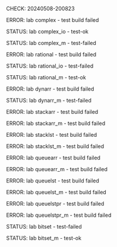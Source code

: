 CHECK: 20240508-200823
ERROR: lab complex - test build failed
STATUS: lab complex_io - test-ok
STATUS: lab complex_m - test-failed
ERROR: lab rational - test build failed
STATUS: lab rational_io - test-failed
STATUS: lab rational_m - test-ok
ERROR: lab dynarr - test build failed
STATUS: lab dynarr_m - test-failed
ERROR: lab stackarr - test build failed
ERROR: lab stackarr_m - test build failed
ERROR: lab stacklst - test build failed
ERROR: lab stacklst_m - test build failed
ERROR: lab queuearr - test build failed
ERROR: lab queuearr_m - test build failed
ERROR: lab queuelst - test build failed
ERROR: lab queuelst_m - test build failed
ERROR: lab queuelstpr - test build failed
ERROR: lab queuelstpr_m - test build failed
STATUS: lab bitset - test-failed
STATUS: lab bitset_m - test-ok
